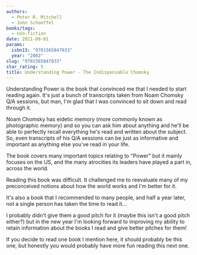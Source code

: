 ```yaml
---
authors:
  - Peter R. Mitchell
  - John Schoeffel
books/tags:
  - non-fiction
date: 2021-09-01
params:
  isbn13: "9781565847033"
  year: "2002"
slug: "9781565847033"
star_rating: 5
title: Understanding Power - The Indispensable Chomsky
---
```


Understanding Power is the book that convinced me that I needed to start reading again. It's just a bunch of transcripts taken from Noam Chomsky Q/A sessions, but man, I'm glad that I was convinced to sit down and read through it.

<!--more-->

Noam Chomsky has eidetic memory (more commonly known as photographic memory) and so you can ask him about anything and he'll be able to perfectly recall everything he's read and written about the subject. So, even transcripts of his Q/A sessions can be just as informative and important as anything else you've read in your life.

The book covers many important topics relating to "Power" but it mainly focuses on the US, and the many atrocities its leaders have played a part in, across the world.

Reading this book was difficult. It challenged me to reevaluate many of my preconceived notions about how the world works and I'm better for it.

It's also a book that I recommended to many people, and half a year later, not a single person has taken the time to read it...

I probably didn't give them a good pitch for it (maybe this isn't a good pitch either?) but in the new year I'm looking forward to improving my ability to retain information about the books I read and give better pitches for them!

If you decide to read one book I mention here, it should probably be this one, but honestly you would probably have more fun reading this next one.

